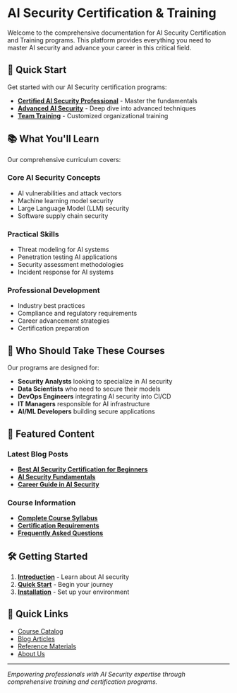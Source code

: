 # AI Security Certification & Training

Welcome to the comprehensive documentation for AI Security Certification and Training programs. This platform provides everything you need to master AI security and advance your career in this critical field.

## 🚀 Quick Start

Get started with our AI Security certification programs:

- **[Certified AI Security Professional](courses/certified-ai-security-professional.md)** - Master the fundamentals
- **[Advanced AI Security](courses/advanced-ai-security.md)** - Deep dive into advanced techniques
- **[Team Training](courses/team-training.md)** - Customized organizational training

## 📚 What You'll Learn

Our comprehensive curriculum covers:

### Core AI Security Concepts
- AI vulnerabilities and attack vectors
- Machine learning model security
- Large Language Model (LLM) security
- Software supply chain security

### Practical Skills
- Threat modeling for AI systems
- Penetration testing AI applications
- Security assessment methodologies
- Incident response for AI systems

### Professional Development
- Industry best practices
- Compliance and regulatory requirements
- Career advancement strategies
- Certification preparation

## 🎯 Who Should Take These Courses

Our programs are designed for:

- **Security Analysts** looking to specialize in AI security
- **Data Scientists** who need to secure their models
- **DevOps Engineers** integrating AI security into CI/CD
- **IT Managers** responsible for AI infrastructure
- **AI/ML Developers** building secure applications

## 📖 Featured Content

### Latest Blog Posts
- **[Best AI Security Certification for Beginners](blog/best-ai-security-certification.md)**
- **[AI Security Fundamentals](blog/ai-security-fundamentals.md)**
- **[Career Guide in AI Security](blog/career-guide.md)**

### Course Information
- **[Complete Course Syllabus](reference/syllabus.md)**
- **[Certification Requirements](reference/certification-requirements.md)**
- **[Frequently Asked Questions](reference/faq.md)**

## 🛠️ Getting Started

1. **[Introduction](getting-started/introduction.md)** - Learn about AI security
2. **[Quick Start](getting-started/quick-start.md)** - Begin your journey
3. **[Installation](getting-started/installation.md)** - Set up your environment


## 🔗 Quick Links

- [Course Catalog](courses/)
- [Blog Articles](blog/)
- [Reference Materials](reference/)
- [About Us](about/)

---

*Empowering professionals with AI Security expertise through comprehensive training and certification programs.* 